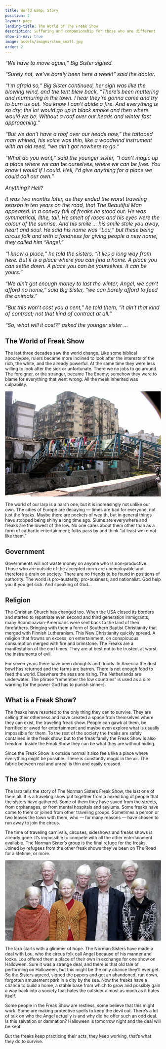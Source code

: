 ```yaml
---
title: World &amp; Story
position: 2
layout: page
landing-title: The World of The Freak Show
description: Suffering and companionship for those who are different
show-in-nav: true
image: assets/images/slum_small.jpg
order: 2
---
```


<div class="row">
<div class="10u -1u 12u$(small)">

<div markdown="1" style="font-style: italic; font-size: 120%">

“We have to move again,” Big Sister sighed.

“Surely not, we’ve barely been here a week!” said the doctor.

“I’m afraid so,” Big Sister continued, her sigh was like the blowing wind, and the tent blew back, “There’s been muttering and murmuring in the town. I hear they’re gonna come and try to burn us out. You know I can’t abide a fire. And everything is so dry; the lot would go up in black smoke and then where would we be. Without a roof over our heads and winter fast approaching.”

“But we don’t have a roof over our heads now,” the tattooed man whined, his voice was thin, like a woodwind instrument with an old reed, “we ain’t got nowhere to go.”

“What do you want,” said the younger sister, “I can’t magic up a place where we can be ourselves, where we can be free. You know I would if I could. Hell, I’d give anything for a place we could call our own.”

Anything? Hell?

It was two months later, as they ended the worst traveling season in ten years on the road, that The Beautiful Man appeared. In a convoy full of freaks he stood out. He was symmetrical, lithe, tall. He smelt of roses and his eyes were the colour of the sunrise. And his smile … his smile stole you away, heart and soul. He said his name was “Lou,” but these being circus folk and with a fondness for giving people a new name, they called him “Angel.”

“I know a place,” he told the sisters, “it lies a long way from here. But it is a place where you can find a home. A place you can settle down. A place you can be yourselves. It can be yours.”

“We ain’t got enough money to last the winter, Angel, we can’t afford no home,” said Big Sister, “we can barely afford to feed the animals.”

“But this won’t cost you a cent,” he told them, “it ain’t that kind of contract; not that kind of contract at all.”

“So, what will it cost?” asked the younger sister …


</div>

</div>

</div>

<div class="row">
<div class="6u 12u(small)" markdown="1">

## The World of Freak Show

The last three decades saw the world change. Like some biblical apocalypse, rulers became more inclined to look after the interests of the rich, the white, and the already powerful. At the same time they were less willing to look after the sick or unfortunate. There we no jobs to go around. The foreigner, or the stranger, became The Enemy; somehow they were to blame for everything that went wrong. All the meek inherited was culpability.

<img src="assets/images/slum_small.jpg" class="image fit" alt="Poverty"/>

The world of our larp is a harsh one, but it is increasingly not unlike our own. The cities of Europe are decaying &mdash; times are bad for everyone, not just the freaks. Maybe there are pockets of wealth, but in general things have stopped being shiny a long time ago. Slums are everywhere and freaks are the lowest of the low. No one cares about them other than as a form of cathartic entertainment; folks pass by and think “at least we’re not like them.”


## Government

Governments will not waste money on anyone who is non-productive. Those who are outside of the accepted norm are unemployable and therefore a drain on society. There are no friends to be found in positions of authority. The world is pro-austerity, pro-business, and nationalist. God help you if you get sick. And speaking of God...


## Religion

The Christian Church has changed too. When the USA closed its borders and started to repatriate even second and third generation immigrants, many Scandinavian-Americans were sent back to the land of their forefathers. Bringing with them a form of Southern Baptist Christianity that merged with Finnish Lutheranism. This New Christianity quickly spread. A religion that frowns on excess, on entertainment, on conspicuous consumption merged with fire and brimstone. The Freaks are a manifestation of the end times. They are at best not to be trusted, at worst the instruments of evil.





For seven years there have been droughts and floods. In America the dust bowl has returned and the farms are barren. There is not enough food to feed the world. Elsewhere the seas are rising. The Netherlands are underwater. The phrase “remember the low countries” is used as a dire warning for the power God has to punish sinners.


</div>

<div class="6u 12u(small)" markdown="1">

## What is a Freak Show?

The freaks have resorted to the only thing they can to survive. They are selling their otherness and have created a space from themselves where they can exist, the traveling freak show. People can gawk at them, be horrified or awed for entertainment and maybe even explore what is usually impossible for them. To the rest of the society the freaks are safely contained in the freak show, but to the freak family the Freak Show is also freedom. Inside the Freak Show they can be what they are without hiding.

Since the Freak Show is outside normal it also feels like a place where everything might be possible. There is constantly magic in the air. The fabric between real and unreal is thin and easily crossed.


## The Story

The larp tells the story of The Norman Sisters Freak Show, the last one of them all. It is a traveling show put together from a mixed bag of people that the sisters have gathered. Some of them they have saved from the streets, from orphanages, or from mental hospitals and asylums. Some freaks have come to them or joined from other traveling groups. Sometimes a person or two leaves the town with them, who &mdash; for many reasons &mdash; have chosen to run away to join the circus.


The time of traveling carnivals, circuses, sideshows and freaks shows is already gone. It’s impossible to compete with all the other entertainment available. The Norman Sister’s group is  the final refuge for the freaks. Joined by refugees from the other freak shows they’ve been on The Road for a lifetime, or more.

<img src="assets/images/indian-albino-family-crop.jpg" class="image fit" alt="Albino family"/>

The larp starts with a glimmer of hope. The Norman Sisters have made a deal with Lou, who the circus folk call Angel because of his manner and looks. Lou offered them a place of their own in exchange for one show on Halloween. Sure it was a strange deal, and there is that old tale of performing on Halloween, but this might be the only chance they’ll ever get. So the Sisters agreed, signed the papers and got an abandoned, run down, forgotten amusement park in a city  by the sea. Now the freaks have a chance to build a home, a stable base from which to grow and possibly gain a way back into a society that hates the outsider almost as much as it hates itself.

Some people in the Freak Show are restless, some believe that this might work. Some are making protective spells to keep the devil out. There’s a lot of talk on who the Angel actually is and why did he offer such an odd deal. Is this salvation or damnation? Halloween is tomorrow night and the deal will be kept.

But the freaks keep practicing their acts, they keep working, that’s what they do to survive.
</div>
</div>
